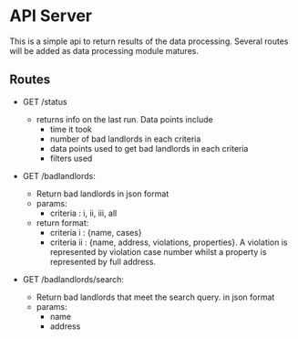 # API Server

This is a simple api to return results of the data processing. Several routes will be added as data processing module matures.

## Routes

- GET /status

  - returns info on the last run. Data points include
    - time it took
    - number of bad landlords in each criteria
    - data points used to get bad landlords in each criteria
    - filters used

- GET /badlandlords:

  - Return bad landlords in json format
  - params:
    - criteria : i, ii, iii, all
  - return format:
    - criteria i : {name, cases}
    - criteria ii : {name, address, violations, properties}. A violation is represented by violation case number whilst a property is represented by full address.

- GET /badlandlords/search:

  - Return bad landlords that meet the search query. in json format
  - params:
    - name
    - address
